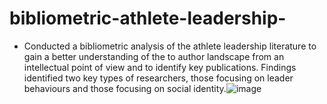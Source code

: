 # bibliometric-athlete-leadership-
-	Conducted a bibliometric analysis of the athlete leadership literature to gain a better understanding of the to author landscape from an intellectual point of view and to identify key publications. Findings identified two key types of researchers, those focusing on leader behaviours and those focusing on social identity.![image](https://user-images.githubusercontent.com/66022678/136431693-b8e2b49a-1c21-4da5-8b32-dbbef343cace.png)
